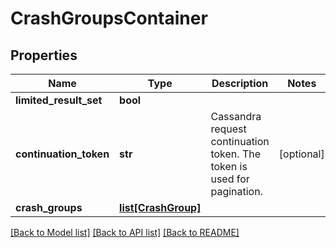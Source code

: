 # CrashGroupsContainer

## Properties
Name | Type | Description | Notes
------------ | ------------- | ------------- | -------------
**limited_result_set** | **bool** |  | 
**continuation_token** | **str** | Cassandra request continuation token. The token is used for pagination. | [optional] 
**crash_groups** | [**list[CrashGroup]**](CrashGroup.md) |  | 

[[Back to Model list]](../README.md#documentation-for-models) [[Back to API list]](../README.md#documentation-for-api-endpoints) [[Back to README]](../README.md)

